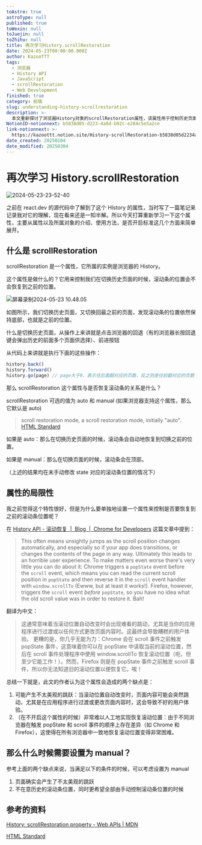 ```yaml
---
toAstro: true
astroType: null
published: true
toWexin: null
toJuejin: null
toZhihu: null
title: 再次学习History.scrollRestoration
date: 2024-05-23T00:00:00.000Z
author: KazooTTT
tags:
  - 浏览器
  - History API
  - JavaScript
  - scrollRestoration
  - Web Development
finished: true
category: 前端
slug: understanding-history-scrollrestoration
description: >-
  本文重新探讨了浏览器History对象的scrollRestoration属性，该属性用于控制历史页面切换时滚动条是否恢复到之前的位置。scrollRestoration属性有两个可选值：auto和manual。当设置为auto时，滚动条会自动恢复到切换前的位置；若设置为manual，则滚动条保持在页面顶部。文章还讨论了该属性的局限性，包括可能导致的页面跳动和在不同浏览器中实现一致滚动恢复的困难。最后，文章建议在页面出现不美观跳跃或需要手动控制滚动条位置时，应将scrollRestoration设置为manual。
NotionID-notionnext: b5838d05-d223-4a6d-b92c-e284c5e5a2ce
link-notionnext: >-
  https://kazoottt.notion.site/History-scrollRestoration-b5838d05d2234a6db92ce284c5e5a2ce
date_created: 20250104
date_modified: 20250304
---
```


# 再次学习 History.scrollRestoration

![2024-05-23-23-52-40](<https://pictures.kazoottt.top/2024/05/20240523-96faf635fa38b9f54a7567a75d91e46c.jpeg>)

之前在 react.dev 的源代码中了解到了这个 HIstory 的属性，当时写了一篇笔记来记录我对它的理解，现在看来还是一知半解。所以今天打算重新学习一下这个属性，主要从属性以及所属对象的介绍、使用方法，是否开启标准这几个方面来简单展开。

## 什么是 scrollRestoration

scrollRestoration 是一个属性，它所属的实例是浏览器的 History。

这个属性是做什么的？它用来控制我们在切换历史页面的时候，滚动条的位置会不会恢复到之前的位置。

![屏幕录制2024-05-23 10.48.05](<https://pictures.kazoottt.top/2024/05/20240523-247544493f4d8292bbac76db53881606.gif>)

如图所示，我们切换历史页面，又切换回最之前的页面，发现滚动条的位置依然保持底部，也就是之前的位置。

什么是切换历史页面，从操作上来讲就是点击浏览器的回退（有的浏览器长按回退键会弹出历史的前面多个页面供选择）、前进按钮

从代码上来讲就是执行下面的这些操作：

```js
history.back()
history.forward()
history.go(page) // page大于0，表示往后面翻对应的页数，反之则是往前翻对应的页数
```

那么 scrollRestoration 这个属性与是否恢复滚动条的关系是什么？

scrollRestoration 可选的值为 auto 和 manual (如果浏览器支持这个属性，那么它默认是 auto)

> scroll restoration mode, a scroll restoration mode, initially "auto". [HTML Standard](<https://html.spec.whatwg.org/multipage/browsing-the-web.html#she-scroll-restoration-mode>)

如果是 auto：那么在切换历史页面的时候，滚动条会自动地恢复到切换之前的位置。

如果是 manual：那么在切换页面的时候，滚动条会在顶部。

（上述的结果均在未手动修改 state 对应的滚动条位置的情况下）

## 属性的局限性

我之前觉得这个特性很好，但是为什么要单独地设置一个属性来控制是否要恢复到之前的滚动条位置呢？

在 [History API - 滚动恢复  |  Blog  |  Chrome for Developers](<https://developer.chrome.com/blog/history-api-scroll-restoration>) 这篇文章中提到：

> This often means unsightly jumps as the scroll position changes automatically, and especially so if your app does transitions, or changes the contents of the page in any way. Ultimately this leads to an horrible user experience.
> To make matters even worse there's very little you can do about it: Chrome triggers a `popState` event before the `scroll` event, which means you can read the current scroll position in `popState` and then reverse it in the `scroll` event handler with `window.scrollTo` (Ewww, but at least it works!). Firefox, however, triggers the `scroll` event *before* `popState`, so you have no idea what the old scroll value was in order to restore it. Bah!

翻译为中文：

> 这通常意味着当滚动位置自动改变时会出现难看的跳动，尤其是当你的应用程序进行过渡或以任何方式更改页面内容时。这最终会导致糟糕的用户体验。
> 更糟的是，你几乎无能为力：Chrome 会在 scroll 事件之前触发 popState 事件，这意味着你可以在 popState 中读取当前的滚动位置，然后在 scroll 事件处理程序中使用 window.scrollTo 恢复滚动位置（呃，但至少它能工作！）。然而，Firefox 则是在 popState 事件之前触发 scroll 事件，所以你无法知道旧的滚动位置以便恢复它。唉！

总结一下就是，此文的作者认为这个属性会造成的两个缺点是：

1. 可能产生不太美观的跳跃：当滚动位置自动改变时，页面内容可能会突然跳动，尤其是在应用程序进行过渡或更改页面内容时，这会导致不好的用户体验。
2. （在不开启这个属性的时候）非常难以人工地实现恢复滚动位置：由于不同浏览器在触发 popState 和 scroll 事件的顺序上存在差异（如 Chrome 和 Firefox），这使得在所有浏览器中一致地恢复滚动位置变得非常困难。

## 那么什么时候需要设置为 manual？

参考上面的两个缺点来说，当满足以下的条件的时候，可以考虑设置为 manual

1. 页面确实会产生了不太美观的跳跃
2. 不在意历史的滚动条位置，同时更希望全部由手动控制滚动条位置的时候

## 参考的资料

[History: scrollRestoration property - Web APIs | MDN](<https://developer.mozilla.org/en-US/docs/Web/API/History/scrollRestoration>)

[HTML Standard](<https://html.spec.whatwg.org/multipage/nav-history-apis.html#dom-history-scroll-restoration>)
